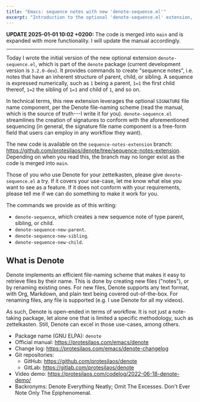 ```yaml
---
title: "Emacs: sequence notes with new 'denote-sequence.el'"
excerpt: "Introduction to the optional 'denote-sequence.el' extension, which is part of the 'denote' Emacs package."
---
```


**UPDATE 2025-01-01 10:02 +0200:** The code is merged into `main` and
is expanded with more functionality. I will update the manual accordingly.

* * *

Today I wrote the initial version of the new optional extension
`denote-sequence.el`, which is part of the `denote` package (current
development version is `3.2.0-dev`). It provides commands to create
"sequence notes", i.e. notes that have an inherent structure of
parent, child, or sibling. A sequence is expressed numerically, such
as `1` being a parent, `1=1` the first child thereof, `1=2` the
sibling of `1=1` and child of `1`, and so on.

In technical terms, this new extension leverages the optional
`SIGNATURE` file name component, per the Denote file-naming scheme
(read the manual, which is the source of truth---I write it for you).
`denote-sequence.el` streamlines the creation of signatures to conform
with the aforementioned sequencing (in general, the signature file
name component is a free-form field that users can employ in any
workflow they want).

The new code is available on the `sequence-notes-extension` branch:
<https://github.com/protesilaos/denote/tree/sequence-notes-extension>.
Depending on when you read this, the branch may no longer exist as the
code is merged into `main`.

Those of you who use Denote for your zettelkasten, please give
`denote-sequence.el` a try. If it covers your use-case, let me know
what else you want to see as a feature. If it does not conform with
your requirements, please tell me if we can do something to make it
work for you.

The commands we provide as of this writing:

- `denote-sequence`, which creates a new sequence note of type parent,
  sibling, or child.
- `denote-sequence-new-parent`.
- `denote-sequence-new-sibling`.
- `denote-sequence-new-child`.

## What is Denote

Denote implements an efficient file-naming scheme that makes it easy
to retrieve files by their name. This is done by creating new files
("notes"), or by renaming existing ones. For new files, Denote
supports any text format, with Org, Markdown, and plain text being
covered out-of-the-box. For renaming files, any file is supported
(e.g. I use Denote for all my videos).

As such, Denote is open-ended in terms of workflow. It is not just a
note-taking package, let alone one that is limited a specific
methodology, such as zettelkasten. Still, Denote can excel in those
use-cases, among others.

+ Package name (GNU ELPA): `denote`
+ Official manual: <https://protesilaos.com/emacs/denote>
+ Change log: <https://protesilaos.com/emacs/denote-changelog>
+ Git repositories:
  + GitHub: <https://github.com/protesilaos/denote>
  + GitLab: <https://gitlab.com/protesilaos/denote>
+ Video demo: <https://protesilaos.com/codelog/2022-06-18-denote-demo/>
+ Backronyms: Denote Everything Neatly; Omit The Excesses.  Don't Ever
  Note Only The Epiphenomenal.
